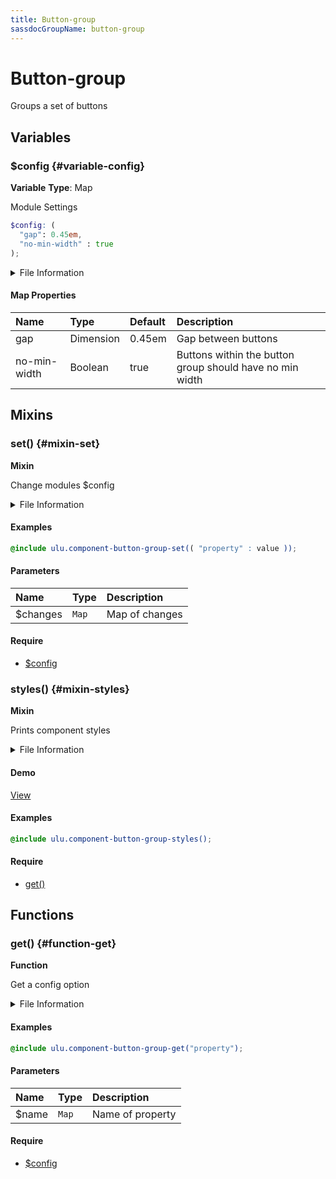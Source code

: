 ```yaml
---
title: Button-group
sassdocGroupName: button-group
---
```



# Button-group

<div class="type-large">

Groups a set of buttons

</div>



## Variables




<div class="sassdoc-item-header">

###  $config {#variable-config}

  <div class="sassdoc-item-header__labels">
    <span class="tag tag--primary"><strong>Variable</strong></span> <span class="tag"><strong>Type</strong>: Map</span>
  </div>

</div>

  

Module Settings
    
    

``` scss
$config: (
  "gap": 0.45em,
  "no-min-width" : true
);
```
  


<details>
  <summary>File Information</summary>
  
- **File:** _button-group.scss
- **Group:** button-group
- **Type:** variable
- **Lines (comments):** 14-17
- **Lines (code):** 19-22

</details>

    

#### Map Properties


|Name|Type|Default|Description|
|:--|:--|:--|:--|
|gap|Dimension|0.45em|Gap between buttons|
|no-min-width|Boolean|true|Buttons within the button group should have no min width|

    
  

## Mixins




<div class="sassdoc-item-header">

###  set() {#mixin-set}

  <div class="sassdoc-item-header__labels">
    <span class="tag tag--primary"><strong>Mixin</strong></span>
  </div>

</div>

  

Change modules $config
    
    


<details>
  <summary>File Information</summary>
  
- **File:** _button-group.scss
- **Group:** button-group
- **Type:** mixin
- **Lines (comments):** 24-27
- **Lines (code):** 29-31

</details>

    

#### Examples

      


``` scss
@include ulu.component-button-group-set(( "property" : value ));
```
  



      

#### Parameters


|Name|Type|Description|
|:--|:--|:--|
|$changes|`Map`|Map of changes|

    

#### Require

- [$config](/sass/components/accordion/#variable-config)
  


<div class="sassdoc-item-header">

###  styles() {#mixin-styles}

  <div class="sassdoc-item-header__labels">
    <span class="tag tag--primary"><strong>Mixin</strong></span>
  </div>

</div>

  

Prints component styles
    
    


<details>
  <summary>File Information</summary>
  
- **File:** _button-group.scss
- **Group:** button-group
- **Type:** mixin
- **Lines (comments):** 42-45
- **Lines (code):** 47-90

</details>

    


<div class="callout callout--demo crop-margins">

#### Demo



<a class="button" href="/demos/button-group">View</a>

</div>



#### Examples

      


``` scss
@include ulu.component-button-group-styles();
```
  



      

#### Require

- [get()](/sass/components/accordion/#function-get)
  
  

## Functions




<div class="sassdoc-item-header">

###  get() {#function-get}

  <div class="sassdoc-item-header__labels">
    <span class="tag tag--primary"><strong>Function</strong></span>
  </div>

</div>

  

Get a config option
    
    


<details>
  <summary>File Information</summary>
  
- **File:** _button-group.scss
- **Group:** button-group
- **Type:** function
- **Lines (comments):** 33-36
- **Lines (code):** 38-40

</details>

    

#### Examples

      


``` scss
@include ulu.component-button-group-get("property");
```
  



      

#### Parameters


|Name|Type|Description|
|:--|:--|:--|
|$name|`Map`|Name of property|

    

#### Require

- [$config](/sass/components/accordion/#variable-config)
  
  
  